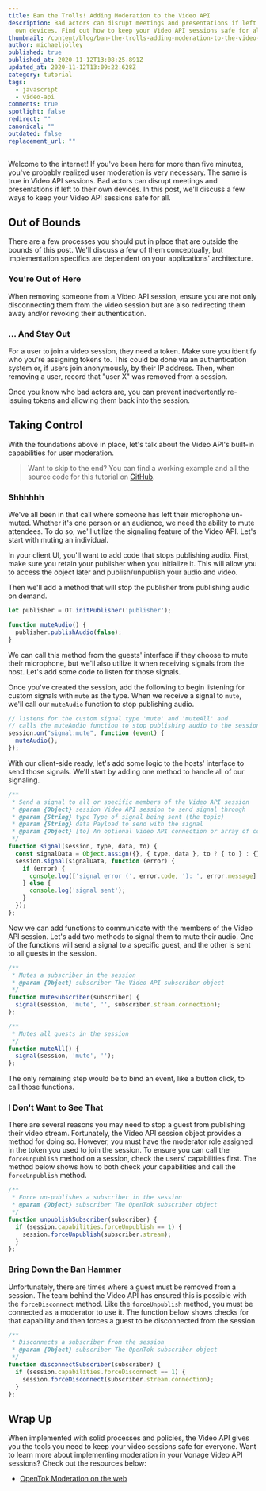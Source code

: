```yaml
---
title: Ban the Trolls! Adding Moderation to the Video API
description: Bad actors can disrupt meetings and presentations if left to their
  own devices. Find out how to keep your Video API sessions safe for all.
thumbnail: /content/blog/ban-the-trolls-adding-moderation-to-the-video-api/blog_video-api_moderation_1200x600.png
author: michaeljolley
published: true
published_at: 2020-11-12T13:08:25.891Z
updated_at: 2020-11-12T13:09:22.628Z
category: tutorial
tags:
  - javascript
  - video-api
comments: true
spotlight: false
redirect: ""
canonical: ""
outdated: false
replacement_url: ""
---
```

Welcome to the internet! If you've been here for more than five minutes, you've probably realized user moderation is very necessary. The same is true in Video API sessions. Bad actors can disrupt meetings and presentations if left to their own devices. In this post, we'll discuss a few ways to keep your Video API sessions safe for all.

## Out of Bounds

There are a few processes you should put in place that are outside the bounds of this post. We'll discuss a few of them conceptually, but implementation specifics are dependent on your applications' architecture.

### You're Out of Here

When removing someone from a Video API session, ensure you are not only disconnecting them from the video session but are also redirecting them away and/or revoking their authentication.

### ... And Stay Out

For a user to join a video session, they need a token. Make sure you identify who you're assigning tokens to. This could be done via an authentication system or, if users join anonymously, by their IP address. Then, when removing a user, record that "user X" was removed from a session.

Once you know who bad actors are, you can prevent inadvertently re-issuing tokens and allowing them back into the session.

## Taking Control

With the foundations above in place, let's talk about the Video API's built-in capabilities for user moderation.  

> Want to skip to the end? You can find a working example and all the source code for this tutorial on [GitHub](https://github.com/opentok-community/moderation-sample-app).

### Shhhhhh

We've all been in that call where someone has left their microphone un-muted. Whether it's one person or an audience, we need the ability to mute attendees. To do so, we'll utilize the signaling feature of the Video API. Let's start with muting an individual.

In your client UI, you'll want to add code that stops publishing audio. First, make sure you retain your publisher when you initialize it. This will allow you to access the object later and publish/unpublish your audio and video.

Then we'll add a method that will stop the publisher from publishing audio on demand.

```js
let publisher = OT.initPublisher('publisher');

function muteAudio() {
  publisher.publishAudio(false);
}
```

We can call this method from the guests' interface if they choose to mute their microphone, but we'll also utilize it when receiving signals from the host. Let's add some code to listen for those signals. 

Once you've created the session, add the following to begin listening for custom signals with `mute` as the type. When we receive a signal to `mute`, we'll call our `muteAudio` function to stop publishing audio. 

```javascript
// listens for the custom signal type 'mute' and 'muteAll' and 
// calls the muteAudio function to stop publishing audio to the session
session.on("signal:mute", function (event) {
  muteAudio();
});
```

With our client-side ready, let's add some logic to the hosts' interface to send those signals. We'll start by adding one method to handle all of our signaling.

```javascript
/**
 * Send a signal to all or specific members of the Video API session
 * @param {Object} session Video API session to send signal through
 * @param {String} type Type of signal being sent (the topic)
 * @param {String} data Payload to send with the signal
 * @param {Object} [to] An optional Video API connection or array of connections for use in sending to individual connections
 */
function signal(session, type, data, to) {
  const signalData = Object.assign({}, { type, data }, to ? { to } : {});
  session.signal(signalData, function (error) {
    if (error) {
      console.log(['signal error (', error.code, '): ', error.message].join(''));
    } else {
      console.log('signal sent');
    }
  });
};
```

Now we can add functions to communicate with the members of the Video API session. Let's add two methods to signal them to mute their audio. One of the functions will send a signal to a specific guest, and the other is sent to all guests in the session.

```javascript
/**
 * Mutes a subscriber in the session
 * @param {Object} subscriber The Video API subscriber object
 */
function muteSubscriber(subscriber) {
  signal(session, 'mute', '', subscriber.stream.connection);
};

/**
 * Mutes all guests in the session
 */
function muteAll() {
  signal(session, 'mute', '');
};
```

The only remaining step would be to bind an event, like a button click, to call those functions. 

### I Don't Want to See That

There are several reasons you may need to stop a guest from publishing their video stream. Fortunately, the Video API session object provides a method for doing so. However, you must have the moderator role assigned in the token you used to join the session. To ensure you can call the `forceUnpublish` method on a session, check the users' capabilities first. The method below shows how to both check your capabilities and call the `forceUnpublish` method.

```javascript
/**
 * Force un-publishes a subscriber in the session
 * @param {Object} subscriber The OpenTok subscriber object
 */
function unpublishSubscriber(subscriber) {
  if (session.capabilities.forceUnpublish == 1) {
    session.forceUnpublish(subscriber.stream);
  }
};
```
### Bring Down the Ban Hammer

Unfortunately, there are times where a guest must be removed from a session. The team behind the Video API has ensured this is possible with the `forceDisconnect` method. Like the `forceUnpublish` method, you must be connected as a moderator to use it. The function below shows checks for that capability and then forces a guest to be disconnected from the session.

```javascript
/**
 * Disconnects a subscriber from the session
 * @param {Object} subscriber The OpenTok subscriber object
 */
function disconnectSubscriber(subscriber) {
  if (session.capabilities.forceDisconnect == 1) {
    session.forceDisconnect(subscriber.stream.connection);
  }
};
```

## Wrap Up

When implemented with solid processes and policies, the Video API gives you the tools you need to keep your video sessions safe for everyone. Want to learn more about implementing moderation in your Vonage Video API sessions? Check out the resources below:

- [OpenTok Moderation on the web](https://tokbox.com/developer/guides/moderation/js/)
